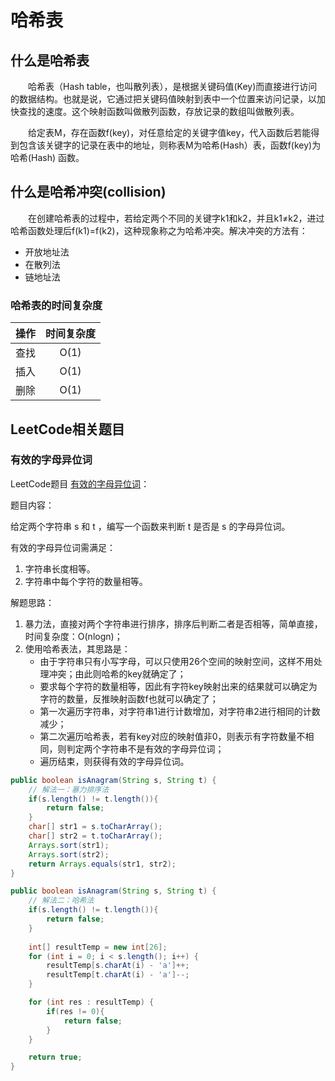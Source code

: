 # 哈希表

## 什么是哈希表
&emsp;&emsp;哈希表（Hash table，也叫散列表），是根据关键码值(Key)而直接进行访问的数据结构。也就是说，它通过把关键码值映射到表中一个位置来访问记录，以加快查找的速度。这个映射函数叫做散列函数，存放记录的数组叫做散列表。

&emsp;&emsp;给定表M，存在函数f(key)，对任意给定的关键字值key，代入函数后若能得到包含该关键字的记录在表中的地址，则称表M为哈希(Hash）表，函数f(key)为哈希(Hash) 函数。

## 什么是哈希冲突(collision)
&emsp;&emsp;在创建哈希表的过程中，若给定两个不同的关键字k1和k2，并且k1≠k2，进过哈希函数处理后f(k1)=f(k2)，这种现象称之为哈希冲突。解决冲突的方法有：
- 开放地址法
- 在散列法
- 链地址法

### 哈希表的时间复杂度

|操作|时间复杂度|
|:-:|:-:|
|查找|O(1)|
|插入|O(1)|
|删除|O(1)|

## LeetCode相关题目

### 有效的字母异位词
LeetCode题目 [有效的字母异位词](https://leetcode-cn.com/problems/valid-anagram/)：

题目内容：

给定两个字符串 s 和 t ，编写一个函数来判断 t 是否是 s 的字母异位词。

有效的字母异位词需满足：
1. 字符串长度相等。
2. 字符串中每个字符的数量相等。

解题思路：
1. 暴力法，直接对两个字符串进行排序，排序后判断二者是否相等，简单直接，时间复杂度：O(nlogn)；
2. 使用哈希表法，其思路是：
    - 由于字符串只有小写字母，可以只使用26个空间的映射空间，这样不用处理冲突；由此则哈希的key就确定了；
    - 要求每个字符的数量相等，因此有字符key映射出来的结果就可以确定为字符的数量，反推映射函数f也就可以确定了；
    - 第一次遍历字符串，对字符串1进行计数增加，对字符串2进行相同的计数减少；
    - 第二次遍历哈希表，若有key对应的映射值非0，则表示有字符数量不相同，则判定两个字符串不是有效的字母异位词；
    - 遍历结束，则获得有效的字母异位词。

```java
public boolean isAnagram(String s, String t) {
    // 解法一：暴力排序法
    if(s.length() != t.length()){
        return false;
    }
    char[] str1 = s.toCharArray();
    char[] str2 = t.toCharArray();
    Arrays.sort(str1);
    Arrays.sort(str2);
    return Arrays.equals(str1, str2);
}

public boolean isAnagram(String s, String t) {
    // 解法二：哈希法
    if(s.length() != t.length()){
        return false;
    }
    
    int[] resultTemp = new int[26];
    for (int i = 0; i < s.length(); i++) {
        resultTemp[s.charAt(i) - 'a']++;
        resultTemp[t.charAt(i) - 'a']--;
    }

    for (int res : resultTemp) {
        if(res != 0){
            return false;
        }
    }

    return true;
}
```

